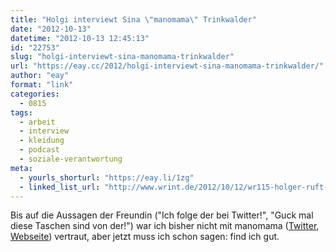 ```yaml
---
title: "Holgi interviewt Sina \"manomama\" Trinkwalder"
date: "2012-10-13"
datetime: "2012-10-13 12:45:13"
id: "22753"
slug: "holgi-interviewt-sina-manomama-trinkwalder"
url: "https://eay.cc/2012/holgi-interviewt-sina-manomama-trinkwalder/"
author: "eay"
format: "link"
categories:
  - 0815
tags:
  - arbeit
  - interview
  - kleidung
  - podcast
  - soziale-verantwortung
meta:
  - yourls_shorturl: "https://eay.li/1zg"
  - linked_list_url: "http://www.wrint.de/2012/10/12/wr115-holger-ruft-an-bei-sina-manomama-trinkwalder/"
---
```


Bis auf die Aussagen der Freundin ("Ich folge der bei Twitter!", "Guck mal diese Taschen sind von der!") war ich bisher nicht mit manomama ([Twitter](https://twitter.com/manomama), [Webseite](http://www.manomama.de/)) vertraut, aber jetzt muss ich schon sagen: find ich gut.

